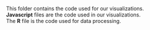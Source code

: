 This folder contains the code used for our visualizations.   
**Javascript** files are the code used in our visualizations.   
The **R** file is the code used for data processing.
